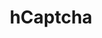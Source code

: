 ---
blog: https://medium.com/@hCaptcha
facebook: https://facebook.com/hcaptcha
logohandle: hcaptcha
sort: hcaptcha
title: hCaptcha
twitter: https://x.com/hcaptcha
website: https://www.hcaptcha.com/
---